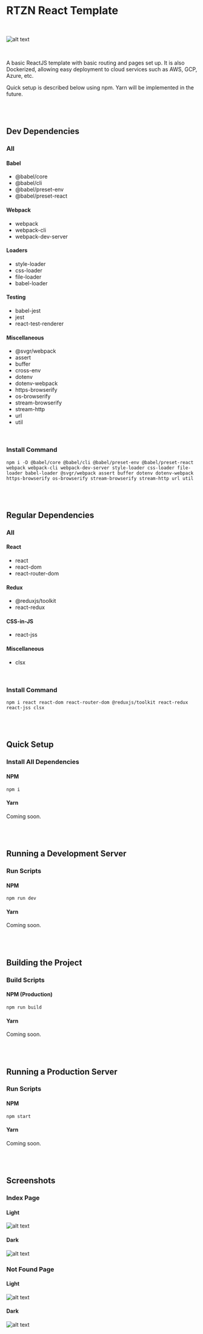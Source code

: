 # RTZN React Template

<br>

![alt text](https://github.com/AKrgpt99/react-template-0/blob/main/public/logo.svg?raw=true)

<br>

A basic ReactJS template with basic routing and pages set up. It is also Dockerized, allowing easy deployment to cloud services such as AWS, GCP, Azure, etc.

Quick setup is described below using npm. Yarn will be implemented in the future.

<br>
<br>

## Dev Dependencies

### All

#### Babel

- @babel/core
- @babel/cli
- @babel/preset-env
- @babel/preset-react

#### Webpack

- webpack
- webpack-cli
- webpack-dev-server

#### Loaders

- style-loader
- css-loader
- file-loader
- babel-loader

#### Testing

- babel-jest
- jest
- react-test-renderer

#### Miscellaneous

- @svgr/webpack
- assert
- buffer
- cross-env
- dotenv
- dotenv-webpack
- https-browserify
- os-browserify
- stream-browserify
- stream-http
- url
- util

<br>

### Install Command

`npm i -D @babel/core @babel/cli @babel/preset-env @babel/preset-react webpack webpack-cli webpack-dev-server style-loader css-loader file-loader babel-loader @svgr/webpack assert buffer dotenv dotenv-webpack https-browserify os-browserify stream-browserify stream-http url util`

<br>
<br>

## Regular Dependencies

### All

#### React

- react
- react-dom
- react-router-dom

#### Redux

- @reduxjs/toolkit
- react-redux

#### CSS-in-JS

- react-jss

#### Miscellaneous

- clsx

<br>

### Install Command

`npm i react react-dom react-router-dom @reduxjs/toolkit react-redux react-jss clsx`

<br>
<br>

## Quick Setup

### Install All Dependencies

#### NPM

`npm i`

#### Yarn

Coming soon.

<br>
<br>

## Running a Development Server

### Run Scripts

#### NPM

`npm run dev`

#### Yarn

Coming soon.

<br>
<br>

## Building the Project

### Build Scripts

#### NPM (Production)

`npm run build`

#### Yarn

Coming soon.

<br>
<br>

## Running a Production Server

### Run Scripts

#### NPM

`npm start`

#### Yarn

Coming soon.

<br>
<br>

## Screenshots

### Index Page

#### Light

![alt text](https://github.com/AKrgpt99/react-template-0/blob/main/screenshots/screenshot-0-light.png?raw=true)

#### Dark

![alt text](https://github.com/AKrgpt99/react-template-0/blob/main/screenshots/screenshot-0-dark.png?raw=true)

### Not Found Page

#### Light

![alt text](https://github.com/AKrgpt99/react-template-0/blob/main/screenshots/screenshot-1-light.png?raw=true)

#### Dark

![alt text](https://github.com/AKrgpt99/react-template-0/blob/main/screenshots/screenshot-1-dark.png?raw=true)
